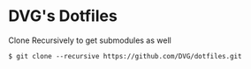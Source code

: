 # DVG's Dotfiles

Clone Recursively to get submodules as well

```
$ git clone --recursive https://github.com/DVG/dotfiles.git
```
